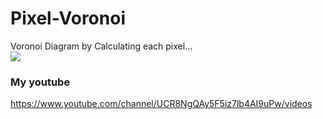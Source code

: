 # Pixel-Voronoi
Voronoi Diagram by Calculating each pixel...<br>
[![](http://img.youtube.com/vi/gQZSAh8mZ3w/0.jpg)](http://www.youtube.com/watch?v=gQZSAh8mZ3w "")<br>
### My youtube
https://www.youtube.com/channel/UCR8NgQAy5F5iz7lb4AI9uPw/videos
